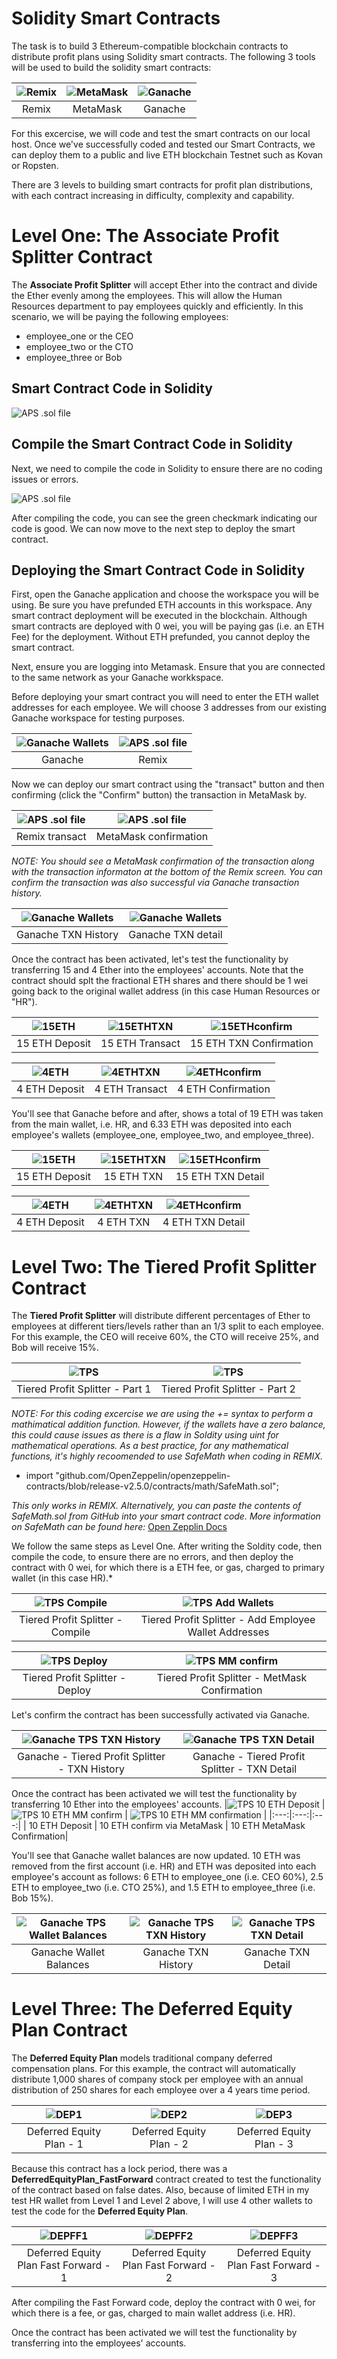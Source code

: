# Solidity Smart Contracts

The task is to build 3 Ethereum-compatible blockchain contracts to distribute profit plans using Solidity smart contracts. The following 3 tools will be used to build the solidity smart contracts: 

| ![Remix](./Images/RemixLogo.png "Remix") | ![MetaMask](./Images/MetaMaskLogo.png "MetaMask")| ![Ganache](./Images/GanacheLogo.png "Ganache") | 
|:---:|:---:|:---:|
| Remix | MetaMask | Ganache|

For this excercise, we will code and test the smart contracts on our local host. Once we've successfully coded and tested our Smart Contracts, we can deploy them to a public and live ETH blockchain Testnet such as Kovan or Ropsten.

There are 3 levels to building smart contracts for profit plan distributions, with each contract increasing in difficulty, complexity and capability. 

# Level One: The Associate Profit Splitter Contract

The **Associate Profit Splitter** will accept Ether into the contract and divide the Ether evenly among the employees. This will allow the Human Resources department to pay employees quickly and efficiently. In this scenario, we will be paying the following employees:
- employee_one or the CEO
- employee_two or the CTO
- employee_three or Bob

## Smart Contract Code in Solidity
![APS .sol file](./Screenshots/AssociateProfitSplitter.png "Associate Profit Splitter")

## Compile the Smart Contract Code in Solidity
Next, we need to compile the code in Solidity to ensure there are no coding issues or errors.

![APS .sol file](./Screenshots/AssociateProfitSplitter_Compile.png "Associate Profit Splitter")

After compiling the code, you can see the green checkmark indicating our code is good. We can now move to the next step to deploy the smart contract. 

## Deploying the Smart Contract Code in Solidity
First, open the Ganache application and choose the workspace you will be using. Be sure you have prefunded ETH accounts in this workspace. Any smart contract deployment will be executed in the blockchain. Although smart contracts are deployed with 0 wei, you will be paying gas (i.e. an ETH Fee) for the deployment. Without ETH prefunded, you cannot deploy the smart contract.

Next, ensure you are logging into Metamask. Ensure that you are connected to the same network as your Ganache workkspace. 

Before deploying your smart contract you will need to enter the ETH wallet addresses for each employee. We will choose 3 addresses from our existing Ganache workspace for testing purposes.

|![Ganache Wallets](./Screenshots/GanacheWalletAddresses.png "Ganache") |![APS .sol file](./Screenshots/AssociateProfitSplitter_PreDeploy_Check.png "Associate Profit Splitter")|
|:---:|:---:|
| Ganache | Remix |

Now we can deploy our smart contract using the "transact" button and then confirming (click the "Confirm" button) the transaction in MetaMask by.

|![APS .sol file](./Screenshots/AssociateProfitSplitter_PreDeploy_Transact.png "Associate Profit Splitter") |![APS .sol file](./Screenshots/AssociateProfitSplitter_DeployConfirmation.png "Associate Profit Splitter")|
|:---:|:---:|
| Remix transact | MetaMask confirmation |

*NOTE: You should see a MetaMask confirmation of the transaction along with the transaction informaton at the bottom of the Remix screen. You can confirm the transaction was also successful via Ganache transaction history.*

|![Ganache Wallets](./Screenshots/Ganache_TransactionHistory.png "Ganache") |![Ganache Wallets](./Screenshots/Ganache_AssociateProfitSplitter_SmartContract.png "Ganache")|
|:---:|:---:|
| Ganache TXN History  | Ganache TXN detail |

Once the contract has been activated, let's test the functionality by transferring 15 and 4 Ether into the employees' accounts. Note that the contract should splt the fractional ETH shares and there should be 1 wei going back to the original wallet address (in this case Human Resources or "HR").

| ![15ETH](./Screenshots/Deposit15ETH.png "15 ETH Deposit") | ![15ETHTXN](./Screenshots/Deposit15ETHtransact.png "15 ETH transact")| ![15ETHconfirm](./Screenshots/Deposit15ETHconfirm.png "15 ETH confirmation") | 
|:---:|:---:|:---:|
| 15 ETH Deposit | 15 ETH Transact| 15 ETH TXN Confirmation|

| ![4ETH](./Screenshots/Deposit4ETH.png "4 ETH Deposit") | ![4ETHTXN](./Screenshots/Deposit4ETHtransact.png "4 ETH transact")| ![4ETHconfirm](./Screenshots/Deposit4ETHconfirm.png "4ETH confirmation") | 
|:---:|:---:|:---:|
| 4 ETH Deposit | 4 ETH Transact | 4 ETH Confirmation|

You'll see that Ganache before and after, shows a total of 19 ETH was taken from the main wallet, i.e. HR, and 6.33 ETH was deposited into each employee's wallets (employee_one, employee_two, and employee_three).

| ![15ETH](./Screenshots/Ganache15ETH.png "15 ETH Deposit") | ![15ETHTXN](./Screenshots/Ganache15ETHTXN.png "15 ETH transact")| ![15ETHconfirm](./Screenshots/Ganache15ETHTXNdetail.png "15 ETH confirmation") | 
|:---:|:---:|:---:|
| 15 ETH Deposit | 15 ETH TXN| 15 ETH TXN Detail|

| ![4ETH](./Screenshots/Ganache4ETH.png "4 ETH Deposit") | ![4ETHTXN](./Screenshots/Ganache4ETHTXN.png "4 ETH transact")| ![4ETHconfirm](./Screenshots/Ganache4ETHTXNdetail.png "4ETH confirmation") | 
|:---:|:---:|:---:|
| 4 ETH Deposit | 4 ETH TXN | 4 ETH TXN Detail|

# Level Two: The Tiered Profit Splitter Contract

The **Tiered Profit Splitter** will distribute different percentages of Ether to employees at different tiers/levels rather than an 1/3 split to each employee. For this example, the CEO will receive 60%, the CTO will receive 25%, and Bob will receive 15%.

|![TPS](./Screenshots/TieredProfitSplitter1.png "Tiered Profit Splitter 1") | ![TPS](./Screenshots/TieredProfitSplitter2.png "Tiered Profit Splitter 2") |
|:---:|:---:|
| Tiered Profit Splitter - Part 1 | Tiered Profit Splitter - Part 2 |

*NOTE: For this coding excercise we are using the += syntax to perform a mathimatical addition function. However, if the wallets have a zero balance, this could cause issues as there is a flaw in Soldity using uint for mathematical operations. As a best practice, for any mathematical functions, it's highly recoomended to use SafeMath when coding in REMIX.*
- import "github.com/OpenZeppelin/openzeppelin-contracts/blob/release-v2.5.0/contracts/math/SafeMath.sol";

*This only works in REMIX. Alternatively, you can paste the contents of SafeMath.sol from GitHub into your smart contract code. More information on SafeMath can be found here:*
[Open Zepplin Docs](https://docs.openzeppelin.com/contracts/3.x/)

We follow the same steps as Level One. After writing the Soldity code, then compile the code, to ensure there are no errors, and then deploy the contract with 0 wei, for which there is a ETH fee, or gas, charged to primary wallet (in this case HR).*

|![TPS Compile](./Screenshots/TieredProfitSplitterCompile.png "Tiered Profit Splitter Compile") | ![TPS Add Wallets](./Screenshots/TieredProfitSplitterAddWallet.png "Tiered Profit Splitter Add Wallets") |
|:---:|:---:|
| Tiered Profit Splitter - Compile | Tiered Profit Splitter - Add Employee Wallet Addresses |

|![TPS Deploy](./Screenshots/TieredProfitSplitterDeploy.png "Tiered Profit Splitter Deploy") | ![TPS MM confirm](./Screenshots/TieredProfitSplitterConfirmation.png "Tiered Profit Splitter MetaMask confirm") |
|:---:|:---:|
| Tiered Profit Splitter - Deploy | Tiered Profit Splitter - MetMask Confirmation |

Let's confirm the contract has been successfully activated via Ganache.

|![Ganache TPS TXN History](./Screenshots/GanacheTPSTXNhistory.png "Ganache Tiered Profit Splitter Deploy TXN History") | ![Ganache TPS TXN Detail](./Screenshots/GanacheTPSTXNdetail.png "Ganache Tiered Profit Splitter TXN Detail") |
|:---:|:---:|
| Ganache - Tiered Profit Splitter - TXN History | Ganache - Tiered Profit Splitter - TXN Detail |

Once the contract has been activated we will test the functionality by transferring 10 Ether into the employees' accounts.
|![TPS 10 ETH Deposit](./Screenshots/TPS10ETHdeposit.png " Tiered Profit Splitter 10 ETH Deposit") | ![TPS 10 ETH MM confirm](./Screenshots/TPS10ETHMMconfirm.png "Tiered Profit Splitter 10 ETH MM confirm") | ![TPS 10 ETH MM confirmation](./Screenshots/TPS10ETHMMconfirmation.png "Tiered Profit Splitter 10 ETH MM confirmation") |
|:---:|:---:|:---:|
| 10 ETH Deposit | 10 ETH confirm via MetaMask | 10 ETH MetaMask Confirmation|

You'll see that Ganache wallet balances are now updated. 10 ETH was removed from the first account (i.e. HR) and ETH was deposited into each employee's account as follows: 6 ETH to employee_one (i.e. CEO 60%), 2.5 ETH to employee_two (i.e. CTO 25%), and 1.5 ETH to employee_three (i.e. Bob 15%).

|![Ganache TPS Wallet Balances](./Screenshots/GanacheTPSbalances.png "Ganache TPS Wallet Balances") | ![Ganache TPS TXN History](./Screenshots/GanacheTPSTXNhist.png "Ganache TPS TXN History") | ![Ganache TPS TXN Detail](./Screenshots/GanacheTPS10ETHTXNdetail.png "Ganache TPS TXN Detail") |
|:---:|:---:|:---:|
| Ganache Wallet Balances| Ganache TXN History | Ganache TXN Detail|

# Level Three: The Deferred Equity Plan Contract

The **Deferred Equity Plan** models traditional company deferred compensation plans. For this example, the contract will automatically distribute 1,000 shares of company stock per employee with an annual distribution of 250 shares for each employee over a 4 years time period.

|![DEP1](./Screenshots/DEP1.png "Deferred Equity Plan 1") | ![DEP2](./Screenshots/DEP2.png "Deferred Equity Plan 2") | ![DEP3](./Screenshots/DEP3.png "Deferred Equity Plan 3") |
|:---:|:---:|:---:|
| Deferred Equity Plan - 1 | Deferred Equity Plan - 2 | Deferred Equity Plan - 3 |

Because this contract has a lock period, there was a **DeferredEquityPlan_FastForward** contract created to test the functionality of the contract based on false dates. Also, because of limited ETH in my test HR wallet from Level 1 and Level 2 above, I will use 4 other wallets to test the code for the **Deferred Equity Plan**.

|![DEPFF1](./Screenshots/DEPFF1.png "Deferred Equity Plan Fast Forward 1") | ![DEPFF2](./Screenshots/DEPFF2.png "Deferred Equity Plan Fast Forward 2") | ![DEPFF3](./Screenshots/DEPFF3.png "Deferred Equity Plan Fast Forward 3") |
|:---:|:---:|:---:|
| Deferred Equity Plan Fast Forward - 1 | Deferred Equity Plan Fast Forward - 2 | Deferred Equity Plan Fast Forward - 3 |

After compiling the Fast Forward code, deploy the contract with 0 wei, for which there is a fee, or gas, charged to main wallet address (i.e. HR).



Once the contract has been activated we will test the functionality by transferring into the employees' accounts.


